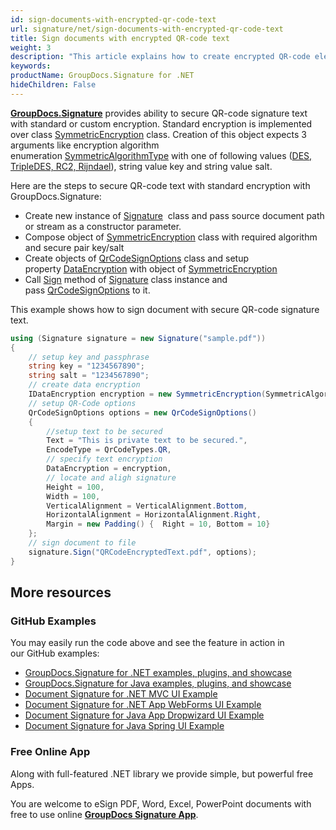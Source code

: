 ```yaml
---
id: sign-documents-with-encrypted-qr-code-text
url: signature/net/sign-documents-with-encrypted-qr-code-text
title: Sign documents with encrypted QR-code text
weight: 3
description: "This article explains how to create encrypted QR-code electronic signature with GroupDocs.Signature API"
keywords: 
productName: GroupDocs.Signature for .NET
hideChildren: False
---
```

[**GroupDocs.Signature**](https://products.groupdocs.com/signature/net) provides ability to secure QR-code signature text with standard or custom encryption. Standard encryption is implemented over class [SymmetricEncryption](https://reference.groupdocs.com/signature/net/groupdocs.signature.domain.extensions/symmetricencryption) class. Creation of this object expects 3 arguments like encryption algorithm enumeration [SymmetricAlgorithmType](https://reference.groupdocs.com/signature/net/groupdocs.signature.domain.extensions/symmetricalgorithmtype) with one of following values ([DES, TripleDES, RC2, Rijndael](https://reference.groupdocs.com/signature/net/groupdocs.signature.domain.extensions/symmetricalgorithmtype)), string value key and string value salt.

Here are the steps to secure QR-code text with standard encryption with GroupDocs.Signature:

* Create new instance of [Signature](https://reference.groupdocs.com/signature/net/groupdocs.signature/signature)  class and pass source document path or stream as a constructor parameter.
* Compose object of [SymmetricEncryption](https://reference.groupdocs.com/signature/net/groupdocs.signature.domain.extensions/symmetricencryption) class with required algorithm and secure pair key/salt
* Create objects of [QrCodeSignOptions](https://reference.groupdocs.com/signature/net/groupdocs.signature.options/qrcodesignoptions) class and setup property [DataEncryption](https://reference.groupdocs.com/signature/net/groupdocs.signature.options/qrcodesignoptions/dataencryption) with object of [SymmetricEncryption](https://reference.groupdocs.com/signature/net/groupdocs.signature.domain.extensions/symmetricencryption)
* Call [Sign](https://reference.groupdocs.com/signature/net/groupdocs.signature/signature/sign/) method of [Signature](https://reference.groupdocs.com/signature/net/groupdocs.signature/signature) class instance and pass [QrCodeSignOptions](https://reference.groupdocs.com/signature/net/groupdocs.signature.options/qrcodesignoptions) to it.

This example shows how to sign document with secure QR-code signature text.

```csharp
using (Signature signature = new Signature("sample.pdf"))
{
    // setup key and passphrase
    string key = "1234567890";
    string salt = "1234567890";
    // create data encryption
    IDataEncryption encryption = new SymmetricEncryption(SymmetricAlgorithmType.Rijndael, key, salt);
    // setup QR-Code options
    QrCodeSignOptions options = new QrCodeSignOptions()
    {
        //setup text to be secured
        Text = "This is private text to be secured.",
        EncodeType = QrCodeTypes.QR,
        // specify text encryption
        DataEncryption = encryption,
        // locate and aligh signature
        Height = 100,
        Width = 100,
        VerticalAlignment = VerticalAlignment.Bottom,
        HorizontalAlignment = HorizontalAlignment.Right,
        Margin = new Padding() {  Right = 10, Bottom = 10}
    };
    // sign document to file
    signature.Sign("QRCodeEncryptedText.pdf", options);
}
```

## More resources

### GitHub Examples

You may easily run the code above and see the feature in action in our GitHub examples:

* [GroupDocs.Signature for .NET examples, plugins, and showcase](https://github.com/groupdocs-signature/GroupDocs.Signature-for-.NET)
* [GroupDocs.Signature for Java examples, plugins, and showcase](https://github.com/groupdocs-signature/GroupDocs.Signature-for-Java)
* [Document Signature for .NET MVC UI Example](https://github.com/groupdocs-signature/GroupDocs.Signature-for-.NET-MVC)
* [Document Signature for .NET App WebForms UI Example](https://github.com/groupdocs-signature/GroupDocs.Signature-for-.NET-WebForms)
* [Document Signature for Java App Dropwizard UI Example](https://github.com/groupdocs-signature/GroupDocs.Signature-for-Java-Dropwizard)
* [Document Signature for Java Spring UI Example](https://github.com/groupdocs-signature/GroupDocs.Signature-for-Java-Spring)

### Free Online App

Along with full-featured .NET library we provide simple, but powerful free Apps.

You are welcome to eSign PDF, Word, Excel, PowerPoint documents with free to use online **[GroupDocs Signature App](https://products.groupdocs.app/signature)**.
